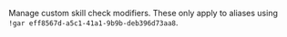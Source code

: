 Manage custom skill check modifiers. These only apply to aliases using `!gar eff8567d-a5c1-41a1-9b9b-deb396d73aa8`.